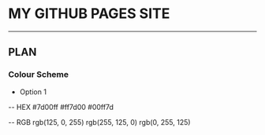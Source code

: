 # MY GITHUB PAGES SITE
---
## PLAN
### Colour Scheme
- Option 1

-- HEX #7d00ff #ff7d00 #00ff7d

-- RGB rgb(125, 0, 255) rgb(255, 125, 0) rgb(0, 255, 125)
